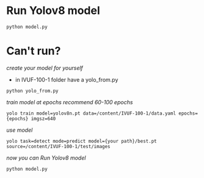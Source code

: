 # Run Yolov8 model

```
python model.py
```

# Can't run?

_create your model for yourself_

- in IVUF-100-1 folder have a yolo_from.py

```
python yolo_from.py
```

_train model at epochs recommend 60-100 epochs_

```
yolo train model=yolov8n.pt data=/content/IVUF-100-1/data.yaml epochs={epochs} imgsz=640
```

_use model_

```
yolo task=detect mode=predict model={your path}/best.pt  source=/content/IVUF-100-1/test/images
```

_now you can Run Yolov8 model_

```
python model.py
```
